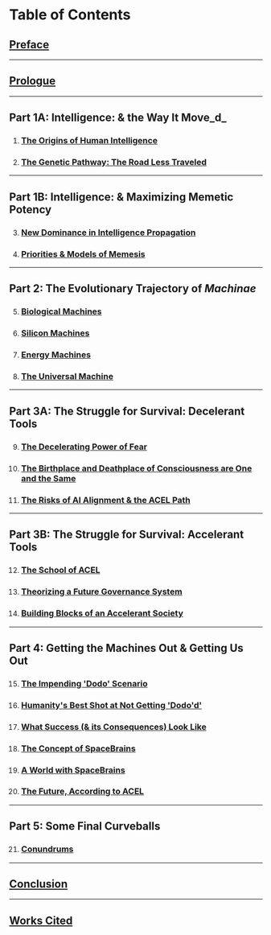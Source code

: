 # Table of Contents

## [Preface](broken-reference)

***

## [Prologue](broken-reference)

***

## Part 1A: Intelligence: & the Way It Move_d_

1. ### [The Origins of Human Intelligence](part-1.a.-intelligence-and-the-way-its-moved/chapter-1-the-origins-of-human-intelligence/)&#x20;
2. ### [The Genetic Pathway: The Road Less Traveled ](part-1.a.-intelligence-and-the-way-its-moved/chapter-2-the-genetic-pathway-the-road-less-traveled/)

***

## Part 1B: Intelligence: & Maximizing Memetic Potency&#x20;

3. ### [New Dominance in Intelligence Propagation](part-1.b.-intelligence-and-maximizing-memetic-potency/chapter-3-new-dominance-in-intelligence-propagation/)
4. ### [Priorities & Models of Memesis](part-1.b.-intelligence-and-maximizing-memetic-potency/chapter-4-priorities-and-models-of-memesis/)

***

## Part 2: The Evolutionary Trajectory of _Machinae_

5. ### [Biological Machines](part-2.-the-evolutionary-trajectory-of-machinae/chapter-5-biological-machines/)
6. ### [Silicon Machines](part-2.-the-evolutionary-trajectory-of-machinae/chapter-6-silicon-machines/)
7. ### [Energy Machines](part-2.-the-evolutionary-trajectory-of-machinae/chapter-7-energy-machines/)
8. ### [The Universal Machine](part-2.-the-evolutionary-trajectory-of-machinae/chapter-8-the-universal-machine/)

***

## Part 3A: The Struggle for Survival: Decelerant Tools

9. ### [The Decelerating Power of Fear](part-3a-the-struggle-for-survival-decelerant-tools/chapter-9-the-decelerating-power-of-fear/)
10. ### [The Birthplace and Deathplace of Consciousness are One and the Same](part-3a-the-struggle-for-survival-decelerant-tools/chapter-10-the-birthplace-and-deathplace-of-consciousness-are-one-and-the-same/)
11. ### [The Risks of AI Alignment & the ACEL Path](part-3a-the-struggle-for-survival-decelerant-tools/chapter-11-the-risks-of-ai-alignment-and-the-acel-path/)

***

## Part 3B: The Struggle for Survival: Accelerant Tools

12. ### [The School of ACEL](part-3b-the-struggle-for-survival-accelerant-tools/chapter-12-the-school-of-acel/)
13. ### [Theorizing a Future Governance System](part-3b-the-struggle-for-survival-accelerant-tools/chapter-13-theorizing-a-future-governance-system/)
14. ### [Building Blocks of an Accelerant Society](part-3b-the-struggle-for-survival-accelerant-tools/chapter-14-building-blocks-of-an-accelerant-society/)

***

## Part 4: Getting the Machines Out & Getting Us Out

15. ### [The Impending 'Dodo' Scenario](https://app.gitbook.com/o/UlqoFhhe4KjhuaAS0L1x/s/rADt6z1pNFyzPdYSLgbc/)
16. ### [Humanity's Best Shot at Not Getting 'Dodo'd'](https://app.gitbook.com/o/UlqoFhhe4KjhuaAS0L1x/s/rADt6z1pNFyzPdYSLgbc/)
17. ### [What Success (& its Consequences) Look Like](part-4-getting-the-machines-out-and-getting-us-out/chapter-17-what-success-and-its-consequences-look-like/)
18. ### &#x20;[The Concept of SpaceBrains](part-4-getting-the-machines-out-and-getting-us-out/chapter-18-the-concept-of-spacebrains/)
19. ### [A World with SpaceBrains](part-4-getting-the-machines-out-and-getting-us-out/chapter-19-a-world-with-spacebrains/)
20. ### &#x20;[The Future, According to ACEL](part-4-getting-the-machines-out-and-getting-us-out/chapter-20-the-future-according-to-acel/)

***

## Part 5: Some Final Curveballs

21. ### [Conundrums](part-5-some-final-curveballs/chapter-21-conundrums/)

***

## [Conclusion](broken-reference)

***

## [Works Cited](broken-reference)

